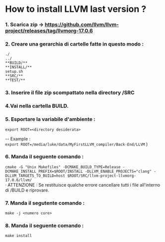 # How to install LLVM last version ? 

### 1. Scarica zip -> https://github.com/llvm/llvm-project/releases/tag/llvmorg-17.0.6  
### 2. Creare una gerarchia di cartelle fatte in questo modo :   

    ./  
    ../  
    **BUILD/**  
    **INSTALL/**  
    setup.sh  
    **SRC/**  
    **TEST/**  

### 3. Inserire il file zip scompattato nella directory **/SRC**

### 4.Vai nella cartella BUILD.

### 5. Esportare la variabile d'ambiente :  
`export ROOT=<directory desiderata>`     

-- Example :  
`export ROOT=/media/luke/data/MyFirstLLVM_compiler/Back-End/LLVM` )


### 6. Manda il seguente comando :  

`cmake -G "Unix Makefiles" -DCMAKE_BUILD_TYPE=Release -DCMAKE_INSTALL_PREFIX=$ROOT/INSTALL -DLLVM_ENABLE_PROJECTS="clang" -DLLVM_TARGETS_TO_BUILD=host $ROOT/SRC/llvm-project-llvmorg-17.0.6/llvm/`  
· ATTENZIONE : Se restituisce qualche errore cancellare tutti i file all'interno di /BUILD e riprovare.

### 7. Manda il segutente comando :  
`make -j <numero core>`

### 8. Manda il seguente comando : 
`make install`
